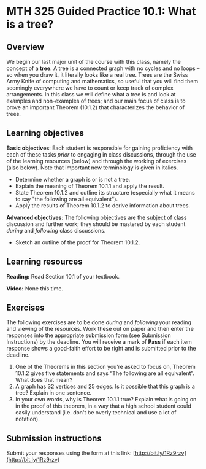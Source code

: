 # MTH 325 Guided Practice 10.1: What is a tree?

## Overview

We begin our last major unit of the course with this class, namely the concept of a __tree__. A tree is a connected graph with no cycles and no loops – so when you draw it, it literally looks like a real tree. Trees are the Swiss Army Knife of computing and mathematics, so useful that you will find them seemingly everywhere we have to count or keep track of complex arrangements. In this class we will define what a tree is and look at examples and non-examples of trees; and our main focus of class is to prove an important Theorem (10.1.2) that characterizes the behavior of trees. 

## Learning objectives

__Basic objectives__: Each student is responsible for gaining proficiency with each of these tasks _prior_ to engaging in class discussions, through the use of the learning resources (below) and through the working of exercises (also below). Note that important new terminology is given in italics. 

+ Determine whether a graph is or is not a tree. 
+ Explain the meaning of Theorem 10.1.1 and apply the result. 
+ State Theorem 10.1.2 and outline its structure (especially what it means to say "the following are all equivalent"). 
+ Apply the results of Theorem 10.1.2 to derive information about trees. 

__Advanced objectives__: The following objectives are the subject of class discussion and further work; they should be mastered by each student _during_ and _following_ class discussions. 

+ Sketch an outline of the proof for Theorem 10.1.2. 

## Learning resources 

__Reading:__ Read Section 10.1 of your textbook. 

__Video:__ None this time. 
 
## Exercises

The following exercises are to be done _during_ and _following_ your reading and viewing of the resources. Work these out on paper and then enter the responses into the appropriate submission form (see Submission Instructions) by the deadline. You will receive a mark of __Pass__ if each item response shows a good-faith effort to be right and is submitted prior to the deadline. 

1. One of the Theorems in this section you’re asked to focus on, Theorem 10.1.2 gives five statements and says “The following are all equivalent”. What does that mean?
2. A graph has 32 vertices and 25 edges. Is it possible that this graph is a tree? Explain in one sentence. 
3. In your own words, why is Theorem 10.1.1 true? Explain what is going on in the proof of this theorem, in a way that a high school student could easily understand (i.e. don't be overly technical and use a lot of notation). 

## Submission instructions

Submit your responses using the form at this link: [http://bit.ly/1Rz9rzv](http://bit.ly/1Rz9rzv)